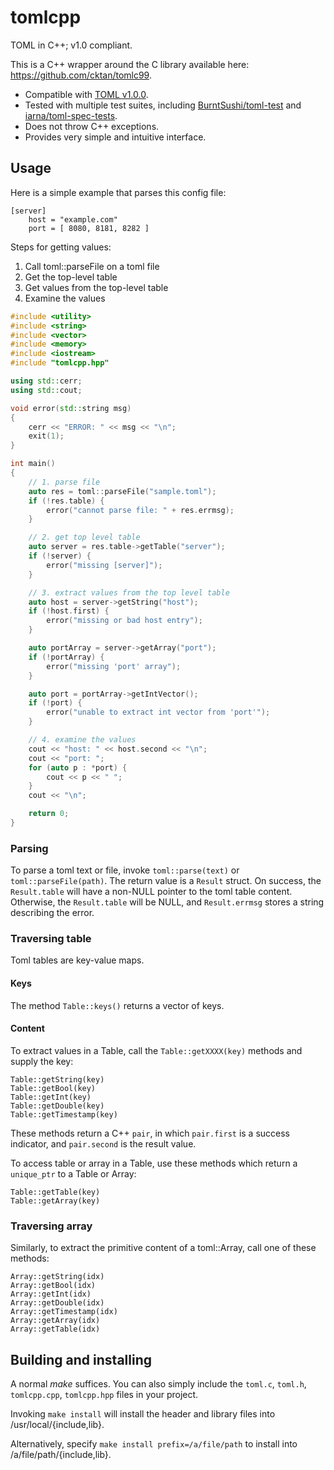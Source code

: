 # tomlcpp
TOML in C++; v1.0 compliant.

This is a C++ wrapper around the C library available here: https://github.com/cktan/tomlc99.

* Compatible with [TOML v1.0.0](https://toml.io/en/v1.0.0).
* Tested with multiple test suites, including
[BurntSushi/toml-test](https://github.com/BurntSushi/toml-test) and
[iarna/toml-spec-tests](https://github.com/iarna/toml-spec-tests).
* Does not throw C++ exceptions.
* Provides very simple and intuitive interface.


## Usage

Here is a simple example that parses this config file:

```
[server]
	host = "example.com"
	port = [ 8080, 8181, 8282 ]
```

Steps for getting values:

1. Call toml::parseFile on a toml file
2. Get the top-level table
3. Get values from the top-level table
4. Examine the values

```c++
#include <utility>
#include <string>
#include <vector>
#include <memory>
#include <iostream>
#include "tomlcpp.hpp"

using std::cerr;
using std::cout;

void error(std::string msg)
{
    cerr << "ERROR: " << msg << "\n";
    exit(1);
}

int main()
{
    // 1. parse file
    auto res = toml::parseFile("sample.toml");
    if (!res.table) {
        error("cannot parse file: " + res.errmsg);
    }

    // 2. get top level table
    auto server = res.table->getTable("server");
    if (!server) {
        error("missing [server]");
    }

    // 3. extract values from the top level table
    auto host = server->getString("host");
    if (!host.first) {
        error("missing or bad host entry");
    }

    auto portArray = server->getArray("port");
    if (!portArray) {
        error("missing 'port' array");
    }

    auto port = portArray->getIntVector();
    if (!port) {
        error("unable to extract int vector from 'port'");
    }

    // 4. examine the values
    cout << "host: " << host.second << "\n";
    cout << "port: ";
    for (auto p : *port) {
        cout << p << " ";
    }
    cout << "\n";

    return 0;
}
```

### Parsing

To parse a toml text or file, invoke `toml::parse(text)` or `toml::parseFile(path)`.
The return value is a `Result` struct. On success, the `Result.table` will have a non-NULL
pointer to the toml table content. Otherwise, the `Result.table` will be NULL, and `Result.errmsg`
stores a string describing the error.

### Traversing table

Toml tables are key-value maps.

#### Keys

The method `Table::keys()` returns a vector of keys.

#### Content

To extract values in a Table, call the `Table::getXXXX(key)` methods and supply the key:

```
Table::getString(key)
Table::getBool(key)
Table::getInt(key)
Table::getDouble(key)
Table::getTimestamp(key)
```

These methods return a C++ `pair`, in which `pair.first` is a success indicator, and `pair.second` is the result value.

To access table or array in a Table, use these methods which return a `unique_ptr` to a Table or Array:

```
Table::getTable(key)
Table::getArray(key)
```

### Traversing array

Similarly, to extract the primitive content of a toml::Array, call one of these methods:

```
Array::getString(idx)
Array::getBool(idx)
Array::getInt(idx)
Array::getDouble(idx)
Array::getTimestamp(idx)
Array::getArray(idx)
Array::getTable(idx)
```


## Building and installing

A normal *make* suffices. You can also simply include the
`toml.c`, `toml.h`, `tomlcpp.cpp`, `tomlcpp.hpp` files in your project.

Invoking `make install` will install the header and library files into
/usr/local/{include,lib}.

Alternatively, specify `make install prefix=/a/file/path` to install into
/a/file/path/{include,lib}.

